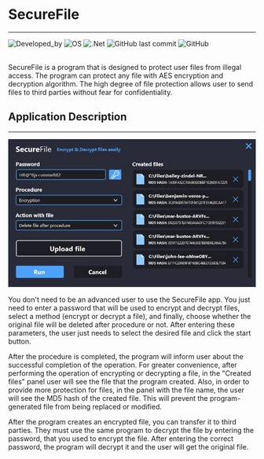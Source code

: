 # **SecureFile** 
---
![Developed_by](https://img.shields.io/badge/Developed_by-GAGreatProgrammer-green) ![OS](https://img.shields.io/badge/OS-_Windows-blue) ![.Net](https://img.shields.io/badge/.Net-_v4.7.2-red) ![GitHub last commit](https://img.shields.io/github/last-commit/GAGreatProgrammer/SecureFile) ![GitHub](https://img.shields.io/github/license/GAGreatProgrammer/SecureFile?color=orange)

<br/>
SecureFile is a program that is designed to protect user files from illegal access. The program can protect any file with AES encryption and decryption algorithm. The high degree of file protection allows user to send files to third parties without fear for confidentiality.
<br/>

## Application Description
---
![SecureFile](https://raw.githubusercontent.com/GAGreatProgrammer/SecureFile/master/SecureFile/Assets/SecureFile.PNG)

You don't need to be an advanced user to use the SecureFile app. You just need to enter a password that will be used to encrypt and decrypt files, select a method (encrypt or decrypt a file), and finally, choose whether the original file will be deleted after procedure or not. After entering these parameters, the user just needs to select the desired file and click the start button.

<n/>

After the procedure is completed, the program will inform user about the successful completion of the operation. For greater convenience, after performing the operation of encrypting or decrypting a file, in the "Created files" panel user will see the file that the program created. Also, in order to provide more protection for files, in the panel with the file name, the user will see the MD5 hash of the created file. This will prevent the program-generated file from being replaced or modified.

<n/>

After the program creates an encrypted file, you can transfer it to third parties. They must use the same program to decrypt the file by entering the password, that you used to encrypt the file. After entering the correct password, the program will decrypt it and the user will get the original file.
